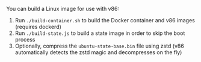 You can build a Linux image for use with v86:

1. Run `./build-container.sh` to build the Docker container and v86 images (requires dockerd)
2. Run `./build-state.js` to build a state image in order to skip the boot process
3. Optionally, compress the `ubuntu-state-base.bin` file using zstd (v86 automatically detects the zstd magic and decompresses on the fly)